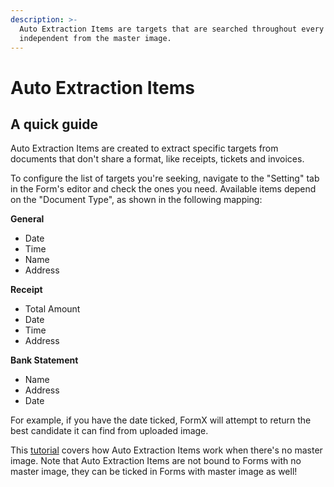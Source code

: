 ```yaml
---
description: >-
  Auto Extraction Items are targets that are searched throughout every document,
  independent from the master image.
---
```


# Auto Extraction Items

## A quick guide

Auto Extraction Items are created to extract specific targets from documents that don't share a format, like receipts, tickets and invoices. 

To configure the list of targets you're seeking, navigate to the "Setting" tab in the Form's editor and check the ones you need. Available items depend on the "Document Type", as shown in the following mapping:

**General**

* Date
* Time
* Name
* Address

**Receipt**

* Total Amount
* Date
* Time
* Address

**Bank Statement**

* Name
* Address
* Date

For example, if you have the date ticked, FormX will attempt to return the best candidate it can find from uploaded image.

This [tutorial](../get-started/set-up-a-form-without-master-image.md) covers how Auto Extraction Items work when there's no master image. Note that Auto Extraction Items are not bound to Forms with no master image, they can be ticked in Forms with master image as well!

